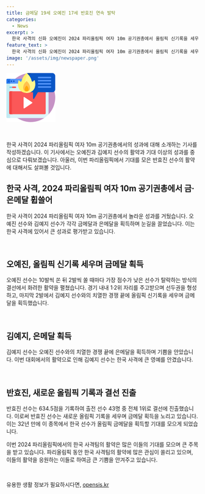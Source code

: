 ```yaml
---
title: 금메달 19세 오예진 17세 반효진 연속 발탁
categories:
  - News
excerpt: >
  한국 사격의 신화 오예진이 2024 파리올림픽 여자 10m 공기권총에서 올림픽 신기록을 세우며 금메달을 획득했습니다. 김예지도 은메달을 획득하여 한국 사격에 빛나는 성과를 거뒀습니다. 이와 함께 고2 반효진도 새로운 올림픽 기록을 세우며 결선에 올라갔습니다. 함께하고 있는 선수들의 기량과 열정이 빛을 발하며 사격에 기대지 않았던 이목을 사로잡고 있습니다.
feature_text: >
  한국 사격의 신화 오예진이 2024 파리올림픽 여자 10m 공기권총에서 올림픽 신기록을 세우며 금메달을 획득했습니다. 김예지도 은메달을 획득하여 한국 사격에 빛나는 성과를 거뒀습니다. 이와 함께 고2 반효진도 새로운 올림픽 기록을 세우며 결선에 올라갔습니다. 함께하고 있는 선수들의 기량과 열정이 빛을 발하며 사격에 기대지 않았던 이목을 사로잡고 있습니다.
image: '/assets/img/newspaper.png'
---
```


<p><img src="/assets/img/news.png" alt="rentncar 속보" /></p>

<p data-ke-size="size16">&nbsp;</p>

<p>한국 사격이 2024 파리올림픽 여자 10m 공기권총에서의 성과에 대해 소개하는 기사를 작성하겠습니다. 이 기사에서는 오예진과 김예지 선수의 활약과 기대 이상의 성과를 중심으로 다뤄보겠습니다. 아울러, 이번 파리올림픽에서 기대를 모은 반효진 선수의 활약에 대해서도 살펴볼 것입니다.</p>

<h2 data-ke-size="size26">한국 사격, 2024 파리올림픽 여자 10m 공기권총에서 금·은메달 휩쓸어</h2>

<p>한국 사격이 2024 파리올림픽 여자 10m 공기권총에서 놀라운 성과를 거뒀습니다. 오예진 선수와 김예지 선수가 각각 금메달과 은메달을 획득하며 눈길을 끌었습니다. 이는 한국 사격에 있어서 큰 성과로 평가받고 있습니다. </p>

<p data-ke-size="size16">&nbsp;</p>

<h2 data-ke-size="size26">오예진, 올림픽 신기록 세우며 금메달 획득</h2>

<p>오예진 선수는 10발씩 쏜 뒤 2발씩 쏠 때마다 가장 점수가 낮은 선수가 탈락하는 방식의 결선에서 화려한 활약을 펼쳤습니다. 경기 내내 1·2위 자리를 주고받으며 선두권을 형성하고, 마지막 2발에서 김예지 선수와의 치열한 경쟁 끝에 올림픽 신기록을 세우며 금메달을 획득했습니다.</p>

<p data-ke-size="size16">&nbsp;</p>

<h2 data-ke-size="size26">김예지, 은메달 획득</h2>

<p>김예지 선수는 오예진 선수와의 치열한 경쟁 끝에 은메달을 획득하며 기쁨을 안았습니다. 이번 대회에서의 활약으로 인해 김예지 선수는 한국 사격에 큰 영예를 안겼습니다.</p>

<p data-ke-size="size16">&nbsp;</p>

<h2 data-ke-size="size26">반효진, 새로운 올림픽 기록과 결선 진출</h2>

<p>반효진 선수는 634.5점을 기록하여 출전 선수 43명 중 전체 1위로 결선에 진출했습니다. 이로써 반효진 선수는 새로운 올림픽 기록을 세우며 금메달 획득을 노리고 있습니다. 이는 32년 만에 이 종목에서 한국 선수가 올림픽 금메달을 획득할 기대를 모으게 되었습니다.</p>

<p>이번 2024 파리올림픽에서의 한국 사격팀의 활약은 많은 이들의 기대를 모으며 큰 주목을 받고 있습니다. 파리올림픽 동안 한국 사격팀의 활약에 많은 관심이 쏠리고 있으며, 이들의 활약을 응원하는 이들로 하여금 큰 기쁨을 안겨주고 있습니다.</h2></p>

<p data-ke-size="size16">&nbsp;</p>
유용한 생활 정보가 필요하시다면, <a href="https://opensis.kr" rel="dofollow">opensis.kr</a>


